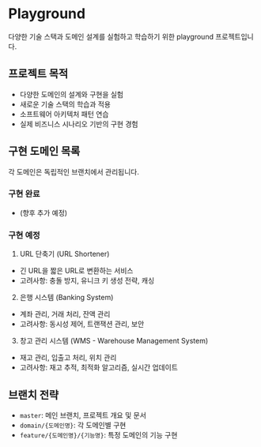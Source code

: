 # Playground

다양한 기술 스택과 도메인 설계를 실험하고 학습하기 위한 playground 프로젝트입니다.

## 프로젝트 목적

- 다양한 도메인의 설계와 구현을 실험
- 새로운 기술 스택의 학습과 적용
- 소프트웨어 아키텍처 패턴 연습
- 실제 비즈니스 시나리오 기반의 구현 경험

## 구현 도메인 목록

각 도메인은 독립적인 브랜치에서 관리됩니다.

### 구현 완료

- (향후 추가 예정)

### 구현 예정

1. URL 단축기 (URL Shortener)

- 긴 URL을 짧은 URL로 변환하는 서비스
- 고려사항: 충돌 방지, 유니크 키 생성 전략, 캐싱

2. 은행 시스템 (Banking System)

- 계좌 관리, 거래 처리, 잔액 관리
- 고려사항: 동시성 제어, 트랜잭션 관리, 보안

3. 창고 관리 시스템 (WMS - Warehouse Management System)

- 재고 관리, 입출고 처리, 위치 관리
- 고려사항: 재고 추적, 최적화 알고리즘, 실시간 업데이트

## 브랜치 전략

- `master`: 메인 브랜치, 프로젝트 개요 및 문서
- `domain/{도메인명}`: 각 도메인별 구현
- `feature/{도메인명}/{기능명}`: 특정 도메인의 기능 구현
